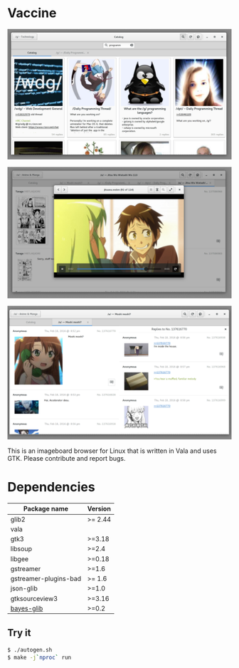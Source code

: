 Vaccine
=======

![Catalog](res/vaccine-catalog.png)

![Media View](res/vaccine-mediaview.png)

![Panel View](res/vaccine-panelview.png)

This is an imageboard browser for Linux that is written in Vala and uses GTK.
Please contribute and report bugs.

# Dependencies
| Package name             | Version  |
|--------------------------|----------|
| glib2                    | >= 2.44  |
| vala                     |          |
| gtk3                     | >=3.18   |
| libsoup                  | >=2.4    |
| libgee                   | >=0.18   |
| gstreamer                | >=1.6    |
| gstreamer-plugins-bad    | >= 1.6   |
| json-glib                | >=1.0    |
| gtksourceview3           | >=3.16   |
| [bayes-glib]             | >=0.2    |

[bayes-glib]: https://github.com/VaccineApp/bayes-glib/

Try it
---
```Bash
$ ./autogen.sh
$ make -j`nproc` run
```
